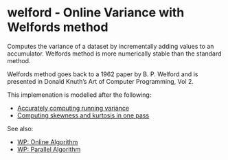 # welford - Online Variance with Welfords method

Computes the variance of a dataset by incrementally adding values to an accumulator. Welfords method is more numerically stable than the standard method.

Welfords method goes back to a 1962 paper by B. P. Welford and is presented in Donald Knuth’s Art of Computer Programming, Vol 2.

This implemenation is modelled after the following:
* [Accurately computing running variance](http://www.johndcook.com/blog/standard_deviation)
* [Computing skewness and kurtosis in one pass](http://www.johndcook.com/blog/skewness_kurtosis)

See also:
* [WP: Online Algorithm](https://en.wikipedia.org/wiki/Algorithms_for_calculating_variance#Online_algorithm)
* [WP: Parallel Algorithm](https://en.wikipedia.org/wiki/Algorithms_for_calculating_variance#Parallel_algorithm)
